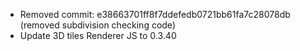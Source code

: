 * Removed commit:
e38663701ff8f7ddefedb0721bb61fa7c28078db (removed subdivision checking code)
* Update 3D tiles Renderer JS to 0.3.40
